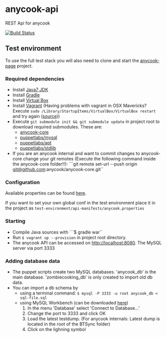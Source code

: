 anycook-api
===========

REST Api for anycook

[![Build Status](https://travis-ci.org/anycook/anycook-api.png?branch=master)](https://travis-ci.org/anycook/anycook-api)

## Test environment
To use the full test stack you will also need to clone and start the [anycook-page](https://github.com/anycook/anycook-page) project.

### Required dependencies
- Install [Java7 JDK](http://www.oracle.com/technetwork/java/javase/downloads/jdk7-downloads-1880260.html)
- Install [Gradle](http://www.gradle.org/)
- Install [Virtual Box](https://www.virtualbox.org/)
- Install [Vagrant](http://www.vagrantup.com/) (Having problems with vagrant in OSX Mavericks? Execute ```sudo /Library/StartupItems/VirtualBox/VirtualBox restart``` and try again ([source](http://www.asquera.de/development/2013/06/20/vagrant-on-mavericks/)))
- Execute ```git submodule init && git submodule update``` in project root to download required submodules. These are:
  - [anycook-core](https://github.com/anycook/anycook-core)
  - [puppetlabs/mysql](https://forge.puppetlabs.com/puppetlabs/mysql)
  - [puppetlabs/apt](https://forge.puppetlabs.com/puppetlabs/apt)
  - [puppetlabs/stdlib](https://forge.puppetlabs.com/puppetlabs/stdlib)
- If you are an anycook internal and want to commit changes to anycook-core change your git remotes (Execute the following command inside the anycook-core folder!!): ```git remote set-url --push origin git@github.com:anycook/anycook-core.git``

### Configuration
Available properties can be found [here](https://github.com/anycook/anycook-core/wiki/Configuration-File).

If you want to set your own global conf in the test environment place it in the project as ```test-environment/api-manifests/anycook.properties```

### Starting
- Compile Java sources with ```$ gradle war``
- Run ```$ vagrant up --provision``` in project root directory.
- The anycook API can be accessed on [http://localhost:8080](http://localhost:8080). The MySQL server via port 3333

### Adding database data
- The puppet scripts create two MySQL databases. 'anycook_db' is the main database. 'zombiecooking_db' is only created to import old db data.
- You can import a db schema by 
  - using a terminal command: ```$ mysql -P 3333 -u root anycook_db < sql-file.sql```
  - using MySQL Workbench (can be downloaded [here](https://www.mysql.com/products/workbench/))
    1. In the menu 'Database' select 'Connect to Database...'
    2. Change the port to 3333 and click OK
    3. Load the latest testdump. (For anycook internals: Latest dump is located in the root of the BTSync folder)
    4. Click on the lighning symbol
